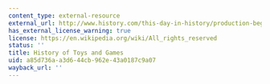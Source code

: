 ```yaml
---
content_type: external-resource
external_url: http://www.history.com/this-day-in-history/production-begins-on-toy-story
has_external_license_warning: true
license: https://en.wikipedia.org/wiki/All_rights_reserved
status: ''
title: History of Toys and Games
uid: a85d736a-a3d6-44cb-962e-43a0187c9a07
wayback_url: ''
---
```

